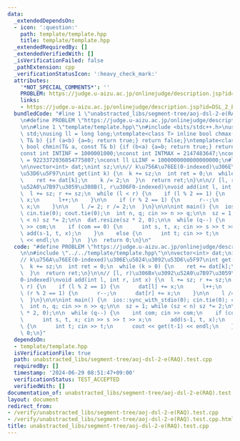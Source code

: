 ```yaml
---
data:
  _extendedDependsOn:
  - icon: ':question:'
    path: template/template.hpp
    title: template/template.hpp
  _extendedRequiredBy: []
  _extendedVerifiedWith: []
  _isVerificationFailed: false
  _pathExtension: cpp
  _verificationStatusIcon: ':heavy_check_mark:'
  attributes:
    '*NOT_SPECIAL_COMMENTS*': ''
    PROBLEM: https://judge.u-aizu.ac.jp/onlinejudge/description.jsp?id=DSL_2_E
    links:
    - https://judge.u-aizu.ac.jp/onlinejudge/description.jsp?id=DSL_2_E
  bundledCode: "#line 1 \"unabstracted_libs/segment-tree/aoj-dsl-2-e(RAQ).test.cpp\"\
    \n#define PROBLEM \"https://judge.u-aizu.ac.jp/onlinejudge/description.jsp?id=DSL_2_E\"\
    \n\n#line 1 \"template/template.hpp\"\n#include <bits/stdc++.h>\nusing namespace\
    \ std;\nusing ll = long long;\ntemplate<class T> inline bool chmax(T& a, const\
    \ T& b) {if (a<b) {a=b; return true;} return false;}\ntemplate<class T> inline\
    \ bool chmin(T& a, const T& b) {if (b<a) {a=b; return true;} return false;}\n\
    const int INTINF = 1000001000;\nconst int INTMAX = 2147483647;\nconst ll LLMAX\
    \ = 9223372036854775807;\nconst ll LLINF = 1000000000000000000;\n#line 4 \"unabstracted_libs/segment-tree/aoj-dsl-2-e(RAQ).test.cpp\"\
    \n\nvector<int> dat;\nint sz;\n\n// k\u756A\u76EE(0-indexed)\u306E\u5024\u3092\
    \u53D6\u5F97\nint get(int k) {\n  k += sz;\n  int ret = 0;\n  while (k > 0) {\n\
    \    ret += dat[k];\n    k /= 2;\n  }\n  return ret;\n}\n\n// [l, r)\u306Bx\u3092\
    \u52A0\u7B97\u3059\u308B(l, r\u306F0-indexed)\nvoid add(int l, int r, int x) {\n\
    \  l += sz; r += sz;\n  while (l < r) {\n    if (l % 2 == 1) {\n      dat[l] +=\
    \ x;\n      l++;\n    }\n\n    if (r % 2 == 1) {\n      r--;\n      dat[r] +=\
    \ x;\n    }\n\n    l /= 2; r /= 2;\n  }\n}\n\n\nint main() {\n  ios::sync_with_stdio(0);\
    \ cin.tie(0); cout.tie(0);\n  int n, q; cin >> n >> q;\n\n  sz = 1; while (sz\
    \ < n) sz *= 2;\n\n  dat.resize(sz * 2, 0);\n\n  while (q--) {\n    int com; cin\
    \ >> com;\n    if (com == 0) {\n      int s, t, x; cin >> s >> t >> x;\n     \
    \ add(s-1, t, x);\n    }\n    else {\n      int t; cin >> t;\n      cout << get(t-1)\
    \ << endl;\n    }\n  }\n  return 0;\n}\n"
  code: "#define PROBLEM \"https://judge.u-aizu.ac.jp/onlinejudge/description.jsp?id=DSL_2_E\"\
    \n\n#include \"../../template/template.hpp\"\n\nvector<int> dat;\nint sz;\n\n\
    // k\u756A\u76EE(0-indexed)\u306E\u5024\u3092\u53D6\u5F97\nint get(int k) {\n\
    \  k += sz;\n  int ret = 0;\n  while (k > 0) {\n    ret += dat[k];\n    k /= 2;\n\
    \  }\n  return ret;\n}\n\n// [l, r)\u306Bx\u3092\u52A0\u7B97\u3059\u308B(l, r\u306F\
    0-indexed)\nvoid add(int l, int r, int x) {\n  l += sz; r += sz;\n  while (l <\
    \ r) {\n    if (l % 2 == 1) {\n      dat[l] += x;\n      l++;\n    }\n\n    if\
    \ (r % 2 == 1) {\n      r--;\n      dat[r] += x;\n    }\n\n    l /= 2; r /= 2;\n\
    \  }\n}\n\n\nint main() {\n  ios::sync_with_stdio(0); cin.tie(0); cout.tie(0);\n\
    \  int n, q; cin >> n >> q;\n\n  sz = 1; while (sz < n) sz *= 2;\n\n  dat.resize(sz\
    \ * 2, 0);\n\n  while (q--) {\n    int com; cin >> com;\n    if (com == 0) {\n\
    \      int s, t, x; cin >> s >> t >> x;\n      add(s-1, t, x);\n    }\n    else\
    \ {\n      int t; cin >> t;\n      cout << get(t-1) << endl;\n    }\n  }\n  return\
    \ 0;\n}"
  dependsOn:
  - template/template.hpp
  isVerificationFile: true
  path: unabstracted_libs/segment-tree/aoj-dsl-2-e(RAQ).test.cpp
  requiredBy: []
  timestamp: '2024-06-29 08:51:47+09:00'
  verificationStatus: TEST_ACCEPTED
  verifiedWith: []
documentation_of: unabstracted_libs/segment-tree/aoj-dsl-2-e(RAQ).test.cpp
layout: document
redirect_from:
- /verify/unabstracted_libs/segment-tree/aoj-dsl-2-e(RAQ).test.cpp
- /verify/unabstracted_libs/segment-tree/aoj-dsl-2-e(RAQ).test.cpp.html
title: unabstracted_libs/segment-tree/aoj-dsl-2-e(RAQ).test.cpp
---
```

